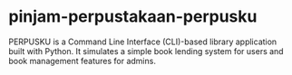 # pinjam-perpustakaan-perpusku
PERPUSKU is a Command Line Interface (CLI)-based library application built with Python. It simulates a simple book lending system for users and book management features for admins.
